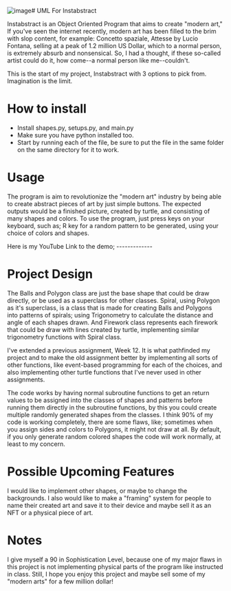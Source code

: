 ![image]((https://cdn.discordapp.com/attachments/614718695452966934/1318192317244379257/image.png?ex=67616dc3&is=67601c43&hm=5ba07e01bf7c61331876a17ea95a177657d7c1ee4f28f970b9ec36d3fc4c2b2b&))# UML For Instabstract

Instabstract is an Object Oriented Program that aims to create "modern art," If you've seen the internet recently, modern art has been filled to the brim with slop content, for example: Concetto spaziale, Attesse by Lucio Fontana, selling at a peak of 1.2 million US Dollar, which to a normal person, is extremely absurb and nonsensical. So, I had a thought, if these so-called artist could do it, how come--a normal person like me--couldn't.

This is the start of my project, Instabstract with 3 options to pick from. Imagination is the limit.

# How to install

- Install shapes.py, setups.py, and main.py
- Make sure you have python installed too.
- Start by running each of the file, be sure to put the file in the same folder on the same directory for it to work.

# Usage

The program is aim to revolutionize the "modern art" industry by being able to create abstract pieces of art by just simple buttons. The expected outputs would be a finished picture, created by turtle, and consisting of many shapes and colors. To use the program, just press keys on your keyboard, such as; R key for a random pattern to be generated, using your choice of colors and shapes.

Here is my YouTube Link to the demo; -------------

# Project Design

The Balls and Polygon class are just the base shape that could be draw directly, or be used as a superclass for other classes. Spiral, using Polygon as it's superclass, is a class that is made for creating Balls and Polygons into patterns of spirals; using Trigonometry to calculate the distance and angle of each shapes drawn. And Firework class represents each firework that could be draw with lines created by turtle, implementing similar trigonometry functions with Spiral class.

I've extended a previous assignment, Week 12. It is what pathfinded my project and to make the old assignment better by implementing all sorts of other functions, like event-based programming for each of the choices, and also implementing other turtle functions that I've never used in other assignments.

The code works by having normal subroutine functions to get an return values to be assigned into the classes of shapes and patterns before running them directly in the subroutine functions, by this you could create multiple randomly generated shapes from the classes. I think 90% of my code is working completely, there are some flaws, like; sometimes when you assign sides and colors to Polygons, it might not draw at all. By default, if you only generate random colored shapes the code will work normally, at least to my concern.

# Possible Upcoming Features

I would like to implement other shapes, or maybe to change the backgrounds. I also would like to make a "framing" system for people to name their created art and save it to their device and maybe sell it as an NFT or a physical piece of art.

# Notes

I give myself a 90 in Sophistication Level, because one of my major flaws in this project is not implementing physical parts of the program like instructed in class. Still, I hope you enjoy this project and maybe sell some of my "modern arts" for a few million dollar!

